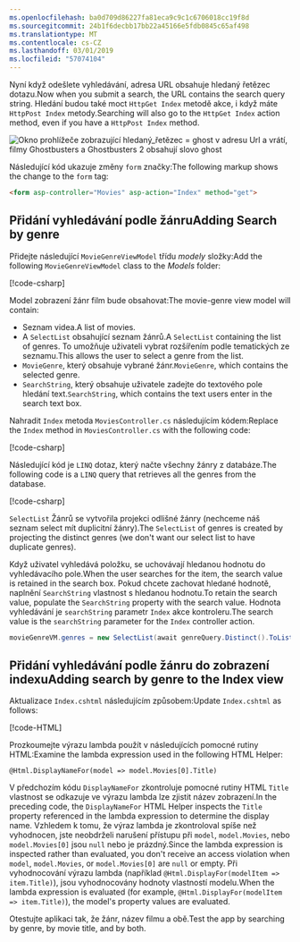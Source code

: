 ```yaml
---
ms.openlocfilehash: ba0d709d86227fa81eca9c9c1c6706018cc19f8d
ms.sourcegitcommit: 24b1f6decbb17bb22a45166e5fdb0845c65af498
ms.translationtype: MT
ms.contentlocale: cs-CZ
ms.lasthandoff: 03/01/2019
ms.locfileid: "57074104"
---
```

<!--
[!code-html[](~/tutorials/first-mvc-app/start-mvc/sample/MvcMovie/Views/Shared/_Layout.cshtml?highlight=7,31)]


[!code-csharp[](~/tutorials/first-mvc-app/start-mvc/sample/MvcMovie/Controllers/MoviesController.cs?name=snippet_1stSearch)]

[!code-csharp[](~/tutorials/first-mvc-app/start-mvc/sample/MvcMovie/Controllers/MoviesController.cs?name=snippet_SearchNull)]

![Index view](~/tutorials/first-mvc-app/search/_static/ghost.png)


[!code-csharp[](~/tutorials/first-mvc-app/start-mvc/sample/MvcMovie/Startup.cs?highlight=5&name=snippet_1)]

--> 

<span data-ttu-id="d3f85-101">Nyní když odešlete vyhledávání, adresa URL obsahuje hledaný řetězec dotazu.</span><span class="sxs-lookup"><span data-stu-id="d3f85-101">Now when you submit a search, the URL contains the search query string.</span></span> <span data-ttu-id="d3f85-102">Hledání budou také moct `HttpGet Index` metodě akce, i když máte `HttpPost Index` metody.</span><span class="sxs-lookup"><span data-stu-id="d3f85-102">Searching will also go to the `HttpGet Index` action method, even if you have a `HttpPost Index` method.</span></span>

![Okno prohlížeče zobrazující hledaný_řetězec = ghost v adresu Url a vrátí, filmy Ghostbusters a Ghostbusters 2 obsahují slovo ghost](~/tutorials/first-mvc-app/search/_static/search_get.png)

<span data-ttu-id="d3f85-104">Následující kód ukazuje změny `form` značky:</span><span class="sxs-lookup"><span data-stu-id="d3f85-104">The following markup shows the change to the `form` tag:</span></span>

```html
<form asp-controller="Movies" asp-action="Index" method="get">
   ```

## <a name="adding-search-by-genre"></a><span data-ttu-id="d3f85-105">Přidání vyhledávání podle žánru</span><span class="sxs-lookup"><span data-stu-id="d3f85-105">Adding Search by genre</span></span>

<span data-ttu-id="d3f85-106">Přidejte následující `MovieGenreViewModel` třídu *modely* složky:</span><span class="sxs-lookup"><span data-stu-id="d3f85-106">Add the following `MovieGenreViewModel` class to the *Models* folder:</span></span>

[!code-csharp[](~/tutorials/first-mvc-app/start-mvc/sample/MvcMovie/Models/MovieGenreViewModel.cs)]

<span data-ttu-id="d3f85-107">Model zobrazení žánr film bude obsahovat:</span><span class="sxs-lookup"><span data-stu-id="d3f85-107">The movie-genre view model will contain:</span></span>

   * <span data-ttu-id="d3f85-108">Seznam videa.</span><span class="sxs-lookup"><span data-stu-id="d3f85-108">A list of movies.</span></span>
   * <span data-ttu-id="d3f85-109">A `SelectList` obsahující seznam žánrů.</span><span class="sxs-lookup"><span data-stu-id="d3f85-109">A `SelectList` containing the list of genres.</span></span> <span data-ttu-id="d3f85-110">To umožňuje uživateli vybrat rozšířením podle tematických ze seznamu.</span><span class="sxs-lookup"><span data-stu-id="d3f85-110">This allows the user to select a genre from the list.</span></span>
   * <span data-ttu-id="d3f85-111">`MovieGenre`, který obsahuje vybrané žánr.</span><span class="sxs-lookup"><span data-stu-id="d3f85-111">`MovieGenre`, which contains the selected genre.</span></span>
   * <span data-ttu-id="d3f85-112">`SearchString`, který obsahuje uživatele zadejte do textového pole hledání text.</span><span class="sxs-lookup"><span data-stu-id="d3f85-112">`SearchString`, which contains the text users enter in the search text box.</span></span>

<span data-ttu-id="d3f85-113">Nahradit `Index` metoda `MoviesController.cs` následujícím kódem:</span><span class="sxs-lookup"><span data-stu-id="d3f85-113">Replace the `Index` method in `MoviesController.cs` with the following code:</span></span>

[!code-csharp[](~/tutorials/first-mvc-app/start-mvc/sample/MvcMovie/Controllers/MoviesController.cs?name=snippet_SearchGenre)]

<span data-ttu-id="d3f85-114">Následující kód je `LINQ` dotaz, který načte všechny žánry z databáze.</span><span class="sxs-lookup"><span data-stu-id="d3f85-114">The following code is a `LINQ` query that retrieves all the genres from the database.</span></span>

[!code-csharp[](~/tutorials/first-mvc-app/start-mvc/sample/MvcMovie/Controllers/MoviesController.cs?name=snippet_LINQ)]

<span data-ttu-id="d3f85-115">`SelectList` Žánrů se vytvořila projekci odlišné žánry (nechceme náš seznam select mít duplicitní žánry).</span><span class="sxs-lookup"><span data-stu-id="d3f85-115">The `SelectList` of genres is created by projecting the distinct genres (we don't want our select list to have duplicate genres).</span></span>

<span data-ttu-id="d3f85-116">Když uživatel vyhledává položku, se uchovávají hledanou hodnotu do vyhledávacího pole.</span><span class="sxs-lookup"><span data-stu-id="d3f85-116">When the user searches for the item, the search value is retained in the search box.</span></span> <span data-ttu-id="d3f85-117">Pokud chcete zachovat hledané hodnotě, naplnění `SearchString` vlastnost s hledanou hodnotu.</span><span class="sxs-lookup"><span data-stu-id="d3f85-117">To retain the search value,  populate the `SearchString` property with the search value.</span></span> <span data-ttu-id="d3f85-118">Hodnota vyhledávání je `searchString` parametr `Index` akce kontroleru.</span><span class="sxs-lookup"><span data-stu-id="d3f85-118">The search value is the `searchString` parameter for the `Index` controller action.</span></span>

```csharp
movieGenreVM.genres = new SelectList(await genreQuery.Distinct().ToListAsync())
```

## <a name="adding-search-by-genre-to-the-index-view"></a><span data-ttu-id="d3f85-119">Přidání vyhledávání podle žánru do zobrazení indexu</span><span class="sxs-lookup"><span data-stu-id="d3f85-119">Adding search by genre to the Index view</span></span>

<span data-ttu-id="d3f85-120">Aktualizace `Index.cshtml` následujícím způsobem:</span><span class="sxs-lookup"><span data-stu-id="d3f85-120">Update `Index.cshtml` as follows:</span></span>

[!code-HTML[](~/tutorials/first-mvc-app/start-mvc/sample/MvcMovie/Views/Movies/IndexFormGenreNoRating.cshtml?highlight=1,15,16,17,28,31,34,37,43)]

<span data-ttu-id="d3f85-121">Prozkoumejte výrazu lambda použít v následujících pomocné rutiny HTML:</span><span class="sxs-lookup"><span data-stu-id="d3f85-121">Examine the lambda expression used in the following HTML Helper:</span></span>

`@Html.DisplayNameFor(model => model.Movies[0].Title)`
 
<span data-ttu-id="d3f85-122">V předchozím kódu `DisplayNameFor` zkontroluje pomocné rutiny HTML `Title` vlastnost se odkazuje ve výrazu lambda lze zjistit název zobrazení.</span><span class="sxs-lookup"><span data-stu-id="d3f85-122">In the preceding code, the `DisplayNameFor` HTML Helper inspects the `Title` property referenced in the lambda expression to determine the display name.</span></span> <span data-ttu-id="d3f85-123">Vzhledem k tomu, že výraz lambda je zkontroloval spíše než vyhodnocen, jste neobdrželi narušení přístupu při `model`, `model.Movies`, nebo `model.Movies[0]` jsou `null` nebo je prázdný.</span><span class="sxs-lookup"><span data-stu-id="d3f85-123">Since the lambda expression is inspected rather than evaluated, you don't receive an access violation when `model`, `model.Movies`, or `model.Movies[0]` are `null` or empty.</span></span> <span data-ttu-id="d3f85-124">Při vyhodnocování výrazu lambda (například `@Html.DisplayFor(modelItem => item.Title)`), jsou vyhodnocovány hodnoty vlastností modelu.</span><span class="sxs-lookup"><span data-stu-id="d3f85-124">When the lambda expression is evaluated (for example, `@Html.DisplayFor(modelItem => item.Title)`), the model's property values are evaluated.</span></span>

<span data-ttu-id="d3f85-125">Otestujte aplikaci tak, že žánr, název filmu a obě.</span><span class="sxs-lookup"><span data-stu-id="d3f85-125">Test the app by searching by genre, by movie title, and by both.</span></span>
